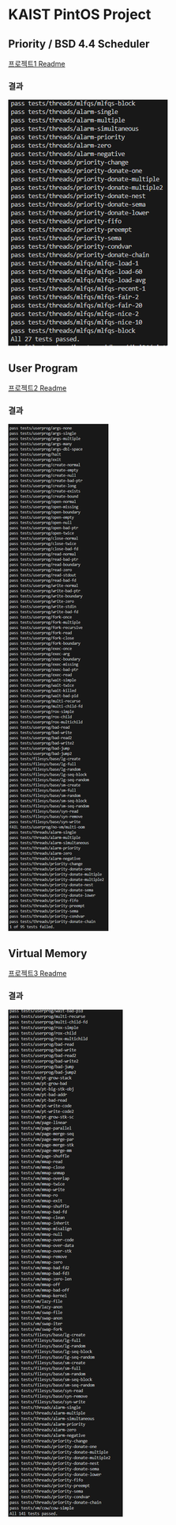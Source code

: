 
# KAIST PintOS Project

## Priority / BSD 4.4 Scheduler
[프로젝트1 Readme](./READMEs/README_PriorityBSD.md)

### 결과
<img src="./img/scheduler.PNG">

## User Program
[프로젝트2 Readme](./READMEs/README_UserProgram.md)

### 결과
<img src="./img/user program.png">

## Virtual Memory
[프로젝트3 Readme](./READMEs/README_VirtualMemory.md)

### 결과
<img src="./img/vm.png">
